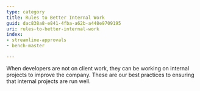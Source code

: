```yaml
---
type: category
title: Rules to Better Internal Work
guid: dac838a8-e841-4fba-a62b-a448e9709195
uri: rules-to-better-internal-work
index:
- streamline-approvals
- bench-master

---
```


When developers are not on client work, they can be working on internal projects to improve the company. These are our best practices to ensuring that internal projects are run well.
